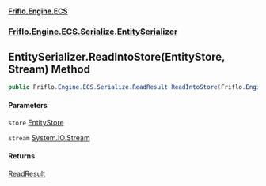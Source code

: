 #### [Friflo.Engine.ECS](index.md 'index')
### [Friflo.Engine.ECS.Serialize](Friflo.Engine.ECS.Serialize.md 'Friflo.Engine.ECS.Serialize').[EntitySerializer](EntitySerializer.md 'Friflo.Engine.ECS.Serialize.EntitySerializer')

## EntitySerializer.ReadIntoStore(EntityStore, Stream) Method

```csharp
public Friflo.Engine.ECS.Serialize.ReadResult ReadIntoStore(Friflo.Engine.ECS.EntityStore store, System.IO.Stream stream);
```
#### Parameters

<a name='Friflo.Engine.ECS.Serialize.EntitySerializer.ReadIntoStore(Friflo.Engine.ECS.EntityStore,System.IO.Stream).store'></a>

`store` [EntityStore](EntityStore.md 'Friflo.Engine.ECS.EntityStore')

<a name='Friflo.Engine.ECS.Serialize.EntitySerializer.ReadIntoStore(Friflo.Engine.ECS.EntityStore,System.IO.Stream).stream'></a>

`stream` [System.IO.Stream](https://docs.microsoft.com/en-us/dotnet/api/System.IO.Stream 'System.IO.Stream')

#### Returns
[ReadResult](ReadResult.md 'Friflo.Engine.ECS.Serialize.ReadResult')